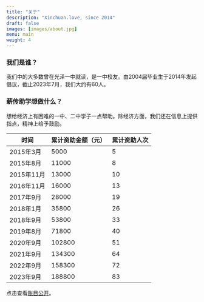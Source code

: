 ```yaml
---
title: "关于"
description: "Xinchuan.love, since 2014"
draft: false
images: [images/about.jpg]
menu: main
weight: 4
---
```


### 我们是谁？

我们中的大多数曾在光泽一中就读，是一中校友。由2004届毕业生于2014年发起倡议，截止2023年7月，我们大约有60人。

### 薪传助学想做什么？

想给经济上有困难的一中、二中学子一点帮助。除经济方面，我们还在信息上提供指点，精神上给予鼓励。



| 时间       | 累计资助金额（元） | 累计资助人次 |
|------------|--------------------|--------------|
| 2015年3月  | 5000               | 5            |
| 2015年8月  | 11000              | 8            |
| 2015年11月 | 13000              | 10           |
| 2016年11月 | 16000              | 13           |
| 2017年9月  | 28000              | 19           |
| 2018年1月  | 35800              | 26           |
| 2018年9月  | 53800              | 33           |
| 2019年8月  | 71800              | 40           |
| 2020年9月  | 102800             | 51           |
| 2021年9月  | 134300             | 64           |
| 2022年9月  | 158300             | 72           |
| 2023年9月  | 188800             | 83           |
  
点击查看[账目公开](/tags/账目公开/)。
